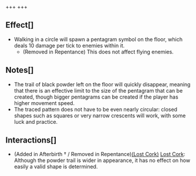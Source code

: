+++
+++

Effect[]
--------


* Walking in a circle will spawn a pentagram symbol on the floor, which deals 10 damage per tick to enemies within it.
	+ (Removed in Repentance) This does not affect flying enemies.


Notes[]
-------


* The trail of black powder left on the floor will quickly disappear, meaning that there is an effective limit to the size of the pentagram that can be created, though bigger pentagrams can be created if the player has higher movement speed.
* The traced pattern does not have to be even nearly circular: closed shapes such as squares or very narrow crescents will work, with some luck and practice.


Interactions[]
--------------


* (Added in Afterbirth † / Removed in Repentance)[(Lost Cork)](/wiki/Lost_Cork "Lost Cork") [Lost Cork](/wiki/Lost_Cork "Lost Cork"): Although the powder trail is wider in appearance, it has no effect on how easily a valid shape is determined.


